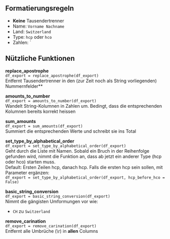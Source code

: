 ## Formatierungsregeln
* **Keine** Tausendertrenner
* Name: `Vorname Nachname`
* Land: `Switzerland`
* Type: `hcp` oder `hco`
* Zahlen: `


## Nützliche Funktionen

**replace_apostrophe**  
`df_export = replace_apostrophe(df_export)`  
Entfernt Tausendertrenner in den (zur Zeit noch als String vorliegenden) Nummernfelder**

**amounts_to_number**  
`df_export = amounts_to_number(df_export)`  
Wandelt String-Kolumnen in Zahlen um. Bedingt, dass die entsprechenden Kolumnen bereits korrekt heissen

**sum_amounts**  
`df_export = sum_amounts(df_export)`  
Summiert die entsprechenden Werte und schreibt sie ins Total

**set_type_by_alphabetical_order**  
`df_export = set_type_by_alphabetical_order(df_export)`  
Geht durch die Liste mit Namen. Sobald ein Bruch in der Reihenfolge gefunden wird, nimmt die Funktion an, dass ab jetzt ein anderer Type (hcp oder hco) starten muss.  
Default: Ersten Zeilen hcp, danach hcp. Falls die ersten hcp sein sollen, mit Parameter ergänzen:  
`df_export = set_type_by_alphabetical_order(df_export, hcp_before_hco = False)`

**basic_string_conversion**  
`df_export = basic_string_conversion(df_export)`  
Nimmt die gängisten Umformungen vor wie:  
* `CH` zu `Switzerland`

**remove_carination**  
`df_export = remove_carination(df_export)`  
Entfernt alle Umbrüche (\r) in **allen** Columns